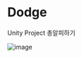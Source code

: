 # Dodge
 Unity Project
 총알피하기
 
 ![image](https://user-images.githubusercontent.com/86696817/155938582-3bdaf84a-0697-4d56-9623-357f78878bd0.png)

